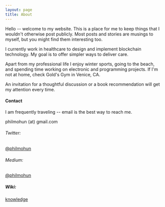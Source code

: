 ```yaml
---
layout: page
title: About
---
```


Hello -- welcome to my website. This is a place for me to keep things that I wouldn't otherwise post publicly. Most posts and stories are musings to myself, but you might find them interesting too. 

I currently work in healthcare to design and implement blockchain technology. My goal is to offer simpler ways to deliver care. 

Apart from my professional life I enjoy winter sports, going to the beach, and spending time working on electronic and programming projects. If I'm not at home, check Gold's Gym in Venice, CA.

An invitation for a thoughtful discussion or a book recommendation will get my attention every time.

#### Contact

I am frequently traveling -- email is the best way to reach me. 

philmohun (at) gmail.com

###### Twitter: 
[@philmohun](https://twitter.com/philmohun)

###### Medium: 
[@philmohun](https://medium.com/@philmohun)

##### Wiki:
[knowledge](https://wiki.philmohun.com)




